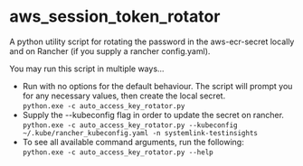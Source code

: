 # aws_session_token_rotator
 A python utility script for rotating the password in the aws-ecr-secret locally and on Rancher (if you supply a rancher config.yaml).

 You may run this script in multiple ways...
 * Run with no options for the default behaviour.  The script will prompt you for any necessary values, then create the local secret.
   <br>`python.exe -c auto_access_key_rotator.py`
 * Supply the --kubeconfig flag in order to update the secret on rancher.
   <br>`python.exe -c auto_access_key_rotator.py --kubeconfig ~/.kube/rancher_kubeconfig.yaml -n systemlink-testinsights`
 * To see all available command arguments, run the following:
     <br>`python.exe -c auto_access_key_rotator.py --help`

